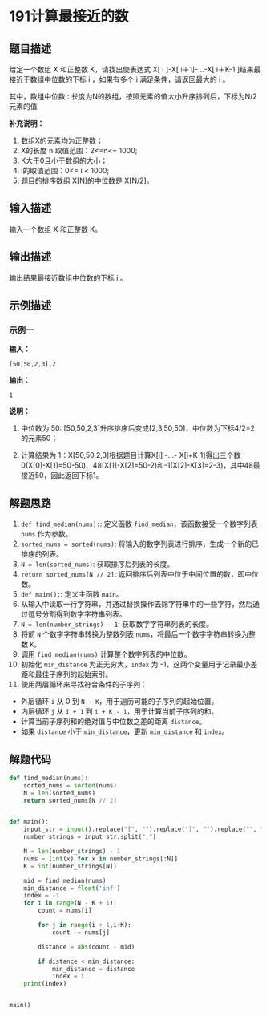 # 191计算最接近的数

## 题目描述

给定一个数组 X 和正整数 K，请找出使表达式 X[ i ]-X[ i＋1]-…-X[ i＋K-1 ]结果最接近于数组中位数的下标 i ，如果有多个 i 满足条件，请返回最大的 i 。

其中，数组中位数 : 长度为N的数组，按照元素的值大小升序排列后，下标为N/2元素的值

**补充说明：**

1. 数组X的元素均为正整数；
2. X的长度 n 取值范围：2<=n<= 1000;
3. K大于0且小于数组的大小；
4. i的取值范围：0<= i < 1000;
5. 题目的排序数组 X[N]的中位数是 X[N/2]。

## 输入描述

输入一个数组 X 和正整数 K。

## 输出描述

输出结果最接近数组中位数的下标 i 。

## 示例描述

### 示例一

**输入：**

```shell
[50,50,2,3],2
```

**输出：**

```shell
1
```

**说明：**

1. 中位数为 50: [50,50,2,3]升序排序后变成[2,3,50,50]，中位数为下标4/2=2的元素50；

2. 计算结果为 1：X[50,50,2,3]根据题目计算X[i] -…- X[i+K-1]得出三个数0(X[0]-X[1]=50-50)、48(X[1]-X[2]=50-2)和-1(X[2]-X[3]=2-3)，其中48最接近50，因此返回下标1。

## 解题思路

1. `def find_median(nums):`: 定义函数 `find_median`，该函数接受一个数字列表 `nums` 作为参数。
2. `sorted_nums = sorted(nums)`: 将输入的数字列表进行排序，生成一个新的已排序的列表。
3. `N = len(sorted_nums)`: 获取排序后列表的长度。
4. `return sorted_nums[N // 2]`: 返回排序后列表中位于中间位置的数，即中位数。
5. `def main():`: 定义主函数 `main`。
6. 从输入中读取一行字符串，并通过替换操作去除字符串中的一些字符，然后通过逗号分割得到数字字符串列表。
7. `N = len(number_strings) - 1`: 获取数字字符串列表的长度。
8. 将前 `N` 个数字字符串转换为整数列表 `nums`，将最后一个数字字符串转换为整数 `K`。
9. 调用 `find_median(nums)` 计算整个数字列表的中位数。
10. 初始化 `min_distance` 为正无穷大，`index` 为 -1，这两个变量用于记录最小差距和最佳子序列的起始索引。
11. 使用两层循环来寻找符合条件的子序列：

- 外层循环 `i` 从 0 到 `N - K`，用于遍历可能的子序列的起始位置。
- 内层循环 `j` 从 `i + 1` 到 `i + K - 1`，用于计算当前子序列的和。
- 计算当前子序列和的绝对值与中位数之差的距离 `distance`。
- 如果 `distance` 小于 `min_distance`，更新 `min_distance` 和 `index`。

## 解题代码

```python
def find_median(nums):
    sorted_nums = sorted(nums)
    N = len(sorted_nums)
    return sorted_nums[N // 2]


def main():
    input_str = input().replace("[", "").replace("]", "").replace("", "")
    number_strings = input_str.split(",")

    N = len(number_strings) - 1
    nums = [int(x) for x in number_strings[:N]]
    K = int(number_strings[N])

    mid = find_median(nums)
    min_distance = float('inf')
    index = -1
    for i in range(N - K + 1):
        count = nums[i]

        for j in range(i + 1,i+K):
            count -= nums[j]

        distance = abs(count - mid)

        if distance < min_distance:
            min_distance = distance
            index = i
    print(index)


main()
```

